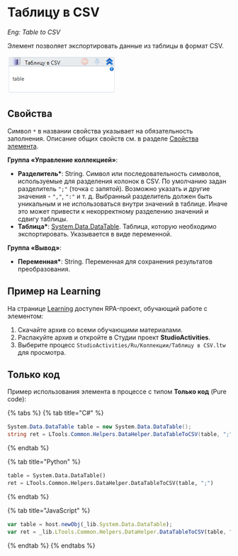 # Таблицу в CSV

*Eng: Table to CSV*

[](<../../../.gitbook/assets/image (100) (1) (1) (1) (1) (1) (1) (1) (2) (107).png>)

Элемент позволяет экспортировать данные из таблицы в формат CSV.

![](<../../../.gitbook/assets/image (435).png>)


## Свойства
Символ `*` в названии свойства указывает на обязательность заполнения. Описание общих свойств см. в разделе [Свойства элемента](https://docs.primo-rpa.ru/primo-rpa/primo-studio/process/elements#svoistva-elementa).


**Группа «Управление коллекцией»**:
 
* **Разделитель\***: String. Символ или последовательность символов, используемые для разделения колонок в CSV. По умолчанию задан разделитель `";"`  (точка с запятой). Возможно указать и другие значения - `","`, `":"`  и т. д.  Выбранный разделитель должен быть уникальным и не использоваться внутри значений в таблице. Иначе это может привести к некорректному разделению значений и сдвигу таблицы.
* **Таблица\***: [System.Data.DataTable](https://learn.microsoft.com/ru-ru/dotnet/api/system.data.datatable?view=net-7.0). Таблица, которую необходимо экспортировать. Указывается в виде переменной.


**Группа «Вывод»**:

* **Переменная\***: String. Переменная для сохранения результатов преобразования.

## Пример на Learning

На странице [Learning](https://github.com/PrimoRPA/Learning) доступен RPA-проект, обучающий работе с элементом:

1. Скачайте архив со всеми обучающими материалами.
2. Распакуйте архив и откройте в Студии проект **StudioActivities**.
3. Выберите процесс `StudioActivities/Ru/Коллекции/Таблицу в CSV.ltw` для просмотра.


## Только код

Пример использования элемента в процессе с типом **Только код** (Pure code):

{% tabs %}
{% tab title="C#" %}
```csharp
System.Data.DataTable table = new System.Data.DataTable();
string ret = LTools.Common.Helpers.DataHelper.DataTableToCSV(table, ";");
```
{% endtab %}

{% tab title="Python" %}
```python
table = System.Data.DataTable()
ret = LTools.Common.Helpers.DataHelper.DataTableToCSV(table, ";")
```
{% endtab %}

{% tab title="JavaScript" %}
```javascript
var table = host.newObj(_lib.System.Data.DataTable);
var ret = _lib.LTools.Common.Helpers.DataHelper.DataTableToCSV(table, ";");
```
{% endtab %}
{% endtabs %}
